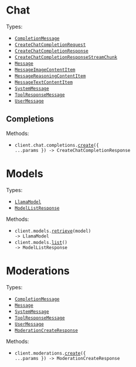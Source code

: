 # Chat

Types:

- <code><a href="./src/resources/chat/chat.ts">CompletionMessage</a></code>
- <code><a href="./src/resources/chat/chat.ts">CreateChatCompletionRequest</a></code>
- <code><a href="./src/resources/chat/chat.ts">CreateChatCompletionResponse</a></code>
- <code><a href="./src/resources/chat/chat.ts">CreateChatCompletionResponseStreamChunk</a></code>
- <code><a href="./src/resources/chat/chat.ts">Message</a></code>
- <code><a href="./src/resources/chat/chat.ts">MessageImageContentItem</a></code>
- <code><a href="./src/resources/chat/chat.ts">MessageReasoningContentItem</a></code>
- <code><a href="./src/resources/chat/chat.ts">MessageTextContentItem</a></code>
- <code><a href="./src/resources/chat/chat.ts">SystemMessage</a></code>
- <code><a href="./src/resources/chat/chat.ts">ToolResponseMessage</a></code>
- <code><a href="./src/resources/chat/chat.ts">UserMessage</a></code>

## Completions

Methods:

- <code title="post /v1/chat/completions">client.chat.completions.<a href="./src/resources/chat/completions.ts">create</a>({ ...params }) -> CreateChatCompletionResponse</code>

# Models

Types:

- <code><a href="./src/resources/models.ts">LlamaModel</a></code>
- <code><a href="./src/resources/models.ts">ModelListResponse</a></code>

Methods:

- <code title="get /v1/models/{model}">client.models.<a href="./src/resources/models.ts">retrieve</a>(model) -> LlamaModel</code>
- <code title="get /v1/models">client.models.<a href="./src/resources/models.ts">list</a>() -> ModelListResponse</code>

# Moderations

Types:

- <code><a href="./src/resources/moderations.ts">CompletionMessage</a></code>
- <code><a href="./src/resources/moderations.ts">Message</a></code>
- <code><a href="./src/resources/moderations.ts">SystemMessage</a></code>
- <code><a href="./src/resources/moderations.ts">ToolResponseMessage</a></code>
- <code><a href="./src/resources/moderations.ts">UserMessage</a></code>
- <code><a href="./src/resources/moderations.ts">ModerationCreateResponse</a></code>

Methods:

- <code title="post /v1/moderations">client.moderations.<a href="./src/resources/moderations.ts">create</a>({ ...params }) -> ModerationCreateResponse</code>
